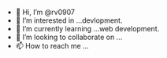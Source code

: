 - 👋 Hi, I’m @rv0907
- 👀 I’m interested in ...devlopment.
- 🌱 I’m currently learning ...web development.
- 💞️ I’m looking to collaborate on ...
- 📫 How to reach me ...

<!---
rv0907/rv0907 is a ✨ special ✨ repository because its `README.md` (this file) appears on your GitHub profile.
You can click the Preview link to take a look at your changes.
--->
